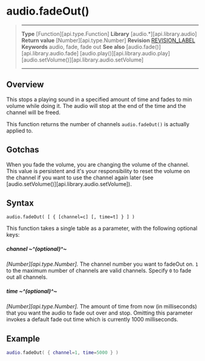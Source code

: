 
# audio.fadeOut()

> --------------------- ------------------------------------------------------------------------------------------
> __Type__              [Function][api.type.Function]
> __Library__           [audio.*][api.library.audio]
> __Return value__      [Number][api.type.Number]
> __Revision__          [REVISION_LABEL](REVISION_URL)
> __Keywords__          audio, fade, fade out
> __See also__          [audio.fade()][api.library.audio.fade]
>								[audio.play()][api.library.audio.play]
>								[audio.setVolume()][api.library.audio.setVolume]
> --------------------- ------------------------------------------------------------------------------------------


## Overview

This stops a playing sound in a specified amount of time and fades to min volume while doing it. The audio will stop at the end of the time and the channel will be freed.

This function returns the number of channels `audio.fadeOut()` is actually applied to.

## Gotchas

When you fade the volume, you are changing the volume of the channel. This value is persistent and it's your responsibility to reset the volume on the channel if you want to use the channel again later (see [audio.setVolume()][api.library.audio.setVolume]).

## Syntax

	audio.fadeOut( [ { [channel=c] [, time=t] } ] )

This function takes a single table as a parameter, with the following optional keys:

##### channel ~^(optional)^~
_[Number][api.type.Number]._ The channel number you want to fadeOut on. `1` to the maximum number of channels are valid channels. Specify `0` to fade out all channels.

##### time ~^(optional)^~
_[Number][api.type.Number]._ The amount of time from now (in milliseconds) that you want the audio to fade out over and stop. Omitting this parameter invokes a default fade out time which is currently 1000 milliseconds.


## Example

`````lua
audio.fadeOut( { channel=1, time=5000 } )
`````
